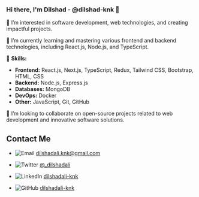 ### Hi there, I'm Dilshad - @dilshad-knk 👋

👀 I’m interested in software development, web technologies, and creating impactful projects.

🌱 I’m currently learning and mastering various frontend and backend technologies, including React.js, Node.js, and TypeScript.

💼 **Skills:**
- **Frontend:** React.js, Next.js, TypeScript, Redux, Tailwind CSS, Bootstrap, HTML, CSS
- **Backend:** Node.js, Express.js
- **Databases:** MongoDB
- **DevOps:** Docker
- **Other:** JavaScript, Git, GitHub

💞️ I’m looking to collaborate on open-source projects related to web development and innovative software solutions.

## Contact Me

- ![Email](https://img.shields.io/badge/Email-dilshadali.knk%40gmail.com-blue?style=flat-square&logo=mail.ru)
  [dilshadali.knk@gmail.com](mailto:dilshadali.knk@gmail.com)

- ![Twitter](https://img.shields.io/badge/Twitter-_dilshadali-1da1f2?style=flat-square&logo=twitter)
  [@_dilshadali](https://twitter.com/_dilshadali)

- ![LinkedIn](https://img.shields.io/badge/LinkedIn-dilshadali--knk-blue?style=flat-square&logo=linkedin)
  [dilshadali-knk](https://linkedin.com/in/dilshad-knk)

- ![GitHub](https://img.shields.io/badge/GitHub-dilshadali--knk-lightgrey?style=flat-square&logo=github)
  [dilshadali-knk](https://github.com/dilshad-knk)





<!---
dilshad-knk/dilshad-knk is a ✨ special ✨ repository because its `README.md` (this file) appears on your GitHub profile.
You can click the Preview link to see how it looks!
--->

